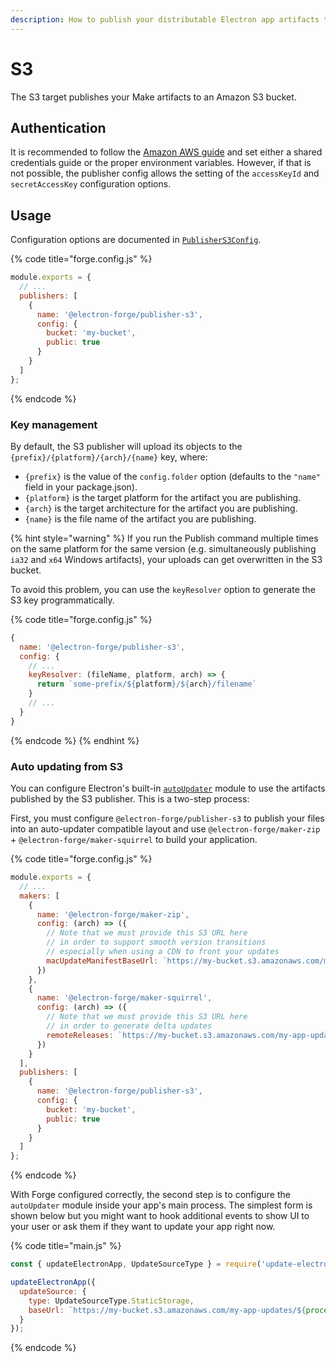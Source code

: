 ```yaml
---
description: How to publish your distributable Electron app artifacts to Amazon S3
---
```


# S3

The S3 target publishes your Make artifacts to an Amazon S3 bucket.

## Authentication

It is recommended to follow the [Amazon AWS guide](https://docs.aws.amazon.com/sdk-for-javascript/v3/developer-guide/setting-credentials-node.html) and set either a shared credentials guide or the proper environment variables. However, if that is not possible, the publisher config allows the setting of the `accessKeyId` and `secretAccessKey` configuration options.

## Usage

Configuration options are documented in [`PublisherS3Config`](https://js.electronforge.io/interfaces/\_electron\_forge\_publisher\_s3.PublisherS3Config.html).

{% code title="forge.config.js" %}
```javascript
module.exports = {
  // ...
  publishers: [
    {
      name: '@electron-forge/publisher-s3',
      config: {
        bucket: 'my-bucket',
        public: true
      }
    }
  ]
};
```
{% endcode %}

### Key management

By default, the S3 publisher will upload its objects to the `{prefix}/{platform}/{arch}/{name}` key, where:

* `{prefix}` is the value of the `config.folder` option (defaults to the `"name"` field in your package.json).
* `{platform}` is the target platform for the artifact you are publishing.
* `{arch}` is the target architecture for the artifact you are publishing.
* `{name}` is the file name of the artifact you are publishing.

{% hint style="warning" %}
If you run the Publish command multiple times on the same platform for the same version (e.g. simultaneously publishing `ia32` and `x64` Windows artifacts), your uploads can get overwritten in the S3 bucket.

To avoid this problem, you can use the `keyResolver` option to generate the S3 key programmatically.

{% code title="forge.config.js" %}
```javascript
{
  name: '@electron-forge/publisher-s3',
  config: {
    // ...
    keyResolver: (fileName, platform, arch) => {
      return `some-prefix/${platform}/${arch}/filename`
    }
    // ...
  }
}
```
{% endcode %}
{% endhint %}

### Auto updating from S3

You can configure Electron's built-in [`autoUpdater`](https://www.electronjs.org/docs/latest/api/auto-updater) module to use the artifacts published by the S3 publisher. This is a two-step process:

First, you must configure `@electron-forge/publisher-s3` to publish your files into an auto-updater compatible layout and use `@electron-forge/maker-zip` + `@electron-forge/maker-squirrel` to build your application.

{% code title="forge.config.js" %}
```javascript
module.exports = {
  // ...
  makers: [
    {
      name: '@electron-forge/maker-zip',
      config: (arch) => ({
        // Note that we must provide this S3 URL here
        // in order to support smooth version transitions
        // especially when using a CDN to front your updates
        macUpdateManifestBaseUrl: `https://my-bucket.s3.amazonaws.com/my-app-updates/darwin/${arch}`
      })
    },
    {
      name: '@electron-forge/maker-squirrel',
      config: (arch) => ({
        // Note that we must provide this S3 URL here
        // in order to generate delta updates
        remoteReleases: `https://my-bucket.s3.amazonaws.com/my-app-updates/win32/${arch}`
      })
    }
  ],
  publishers: [
    {
      name: '@electron-forge/publisher-s3',
      config: {
        bucket: 'my-bucket',
        public: true
      }
    }
  ]
};
```
{% endcode %}

With Forge configured correctly, the second step is to configure the `autoUpdater` module inside your app's main process. The simplest form is shown below but you might want to hook additional events to show UI to your user or ask them if they want to update your app right now.

{% code title="main.js" %}
```javascript
const { updateElectronApp, UpdateSourceType } = require('update-electron-app');

updateElectronApp({
  updateSource: {
    type: UpdateSourceType.StaticStorage,
    baseUrl: `https://my-bucket.s3.amazonaws.com/my-app-updates/${process.platform}/${process.arch}`
  }
});
```
{% endcode %}
